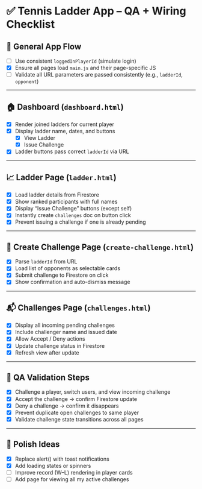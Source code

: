 # ✅ Tennis Ladder App – QA + Wiring Checklist

## 🔁 General App Flow
- [ ] Use consistent `loggedInPlayerId` (simulate login)
- [x] Ensure all pages load `main.js` and their page-specific JS
- [ ] Validate all URL parameters are passed consistently (e.g., `ladderId`, `opponent`)

---

## 🏠 Dashboard (`dashboard.html`)
- [x] Render joined ladders for current player
- [x] Display ladder name, dates, and buttons
  - [x] View Ladder
  - [x] Issue Challenge
- [x] Ladder buttons pass correct `ladderId` via URL

---

## 📈 Ladder Page (`ladder.html`)
- [x] Load ladder details from Firestore
- [x] Show ranked participants with full names
- [x] Display “Issue Challenge” buttons (except self)
- [x] Instantly create `challenges` doc on button click
- [x] Prevent issuing a challenge if one is already pending

---

## 🎾 Create Challenge Page (`create-challenge.html`)
- [x] Parse `ladderId` from URL
- [x] Load list of opponents as selectable cards
- [x] Submit challenge to Firestore on click
- [x] Show confirmation and auto-dismiss message

---

## 📬 Challenges Page (`challenges.html`)
- [x] Display all incoming pending challenges
- [x] Include challenger name and issued date
- [x] Allow Accept / Deny actions
- [x] Update challenge status in Firestore
- [x] Refresh view after update

---

## 🧪 QA Validation Steps
- [x] Challenge a player, switch users, and view incoming challenge
- [x] Accept the challenge → confirm Firestore update
- [x] Deny a challenge → confirm it disappears
- [x] Prevent duplicate open challenges to same player
- [x] Validate challenge state transitions across all pages

---

## 🧹 Polish Ideas
- [x] Replace alert() with toast notifications
- [x] Add loading states or spinners
- [ ] Improve record (W–L) rendering in player cards
- [ ] Add page for viewing all my active challenges